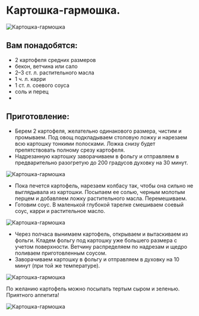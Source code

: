 # Картошка-гармошка.
![Картошка-гармошка][id1]

## Вам понадобятся:

- 2 картофеля средних размеров
- бекон, ветчина или сало
- 2–3 ст. л. растительного масла
- 1 ч. л. карри
- 1 ст. л. соевого соуса
- соль и перец
- 
## Приготовление:

- Берем 2 картофеля, желательно одинакового размера, чистим и промываем. Под овощ подкладываем столовую ложку и нарезаем всю картошку тонкими полосками. Ложка снизу будет препятствовать полному срезу картофеля.
- Надрезанную картошку заворачиваем в фольгу и отправляем в предварительно разогретую до 200 градусов духовку на 30 минут.
 
![Картошка-гармошка][id2]

- Пока печется картофель, нарезаем колбасу так, чтобы она сильно не выглядывала из картошки. Посыпаем ее солью, черным молотым перцем и добавляем ложку растительного масла. Перемешиваем.
- Готовим соус. В маленькой глубокой тарелке смешиваем соевый соус, карри и растительное масло.
 
![Картошка-гармошка][id3]

- Через полчаса вынимаем картофель, открываем и вытаскиваем из фольги. Кладем фольгу под картошку уже большего размера с учетом поверхности. Ветчину распределяем по надрезам и щедро поливаем приготовленным соусом.
- Заворачиваем картошку в фольгу и отправляем в духовку на 10 минут (при той же температуре).

![Картошка-гармошка][id4]

По желанию картофель можно посыпать тертым сыром и зеленью. Приятного аппетита!

![Картошка-гармошка][id5]

[id1]: /images/Kulinar/Second/kartoshka-garmoshka1.jpg 'Картошка-гармошка'
[id2]: /images/Kulinar/Second/kartoshka-garmoshka2.jpg 'Картошка-гармошка'
[id3]: /images/Kulinar/Second/kartoshka-garmoshka3.jpg 'Картошка-гармошка'
[id4]: /images/Kulinar/Second/kartoshka-garmoshka4.jpg 'Картошка-гармошка'
[id5]: /images/Kulinar/Second/kartoshka-garmoshka5.jpg 'Картошка-гармошка'
